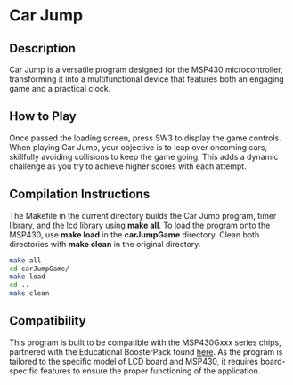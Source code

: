 # Car Jump

## Description
Car Jump is a versatile program designed for the MSP430 microcontroller, transforming it into a multifunctional device that features both an engaging game and a practical clock.

## How to Play
Once passed the loading screen, press SW3 to display the game controls. When playing Car Jump, your objective is to leap over oncoming cars, skillfully avoiding collisions to keep the game going. This adds a dynamic challenge as you try to achieve higher scores with each attempt.

## Compilation Instructions
The Makefile in the current directory builds the Car Jump program, timer library, and the lcd library using **make all**. To load the program onto the MSP430, use **make load** in the **carJumpGame** directory. Clean both directories with **make clean** in the original directory.

```bash
make all
cd carJumpGame/
make load
cd ..
make clean
```

## Compatibility
This program is built to be compatible with the MSP430Gxxx series chips, partnered with the Educational BoosterPack found [here](https://www.tindie.com/products/robg/educational-boosterpack-service/). As the program is tailored to the specific model of LCD board and MSP430, it requires board-specific features to ensure the proper functioning of the application.
